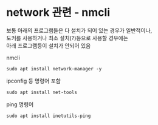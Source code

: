 # network 관련 - nmcli
보통 아래의 프로그램들은 다 설치가 되어 있는 경우가 일반적이나,   
도커를 사용하거나 최소 설치(?)등으로 사용할 경우에는   
아래 프로그램등이 설치가 안되어 있음  

nmcli
```
sudo apt install network-manager -y
```

ipconfig 등 명령어 포함
```
sudo apt install net-tools
```

ping 명령어
```
sudo apt install inetutils-ping
```
